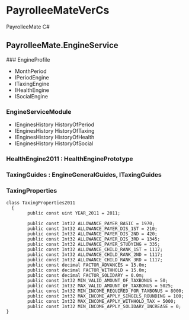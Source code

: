 # PayrolleeMateVerCs
PayrolleeMate C#

## PayrolleeMate.EngineService

### EngineProfile
- MonthPeriod 
- IPeriodEngine
- ITaxingEngine
- IHealthEngine
- ISocialEngine

### EngineServiceModule
- IEnginesHistory<IPeriodEngine> HistoryOfPeriod
- IEnginesHistory<ITaxingEngine> HistoryOfTaxing
- IEnginesHistory<IHealthEngine> HistoryOfHealth
- IEnginesHistory<ISocialEngine> HistoryOfSocial

### HealthEngine2011 : HealthEnginePrototype

### TaxingGuides : EngineGeneralGuides, ITaxingGuides

### TaxingProperties
    class TaxingProperties2011
	  {
		    public const uint YEAR_2011 = 2011;

		    public const Int32 ALLOWANCE_PAYER_BASIC = 1970;
		    public const Int32 ALLOWANCE_PAYER_DIS_1ST = 210; 
		    public const Int32 ALLOWANCE_PAYER_DIS_2ND = 420;
		    public const Int32 ALLOWANCE_PAYER_DIS_3RD = 1345; 
		    public const Int32 ALLOWANCE_PAYER_STUDYING = 335; 
		    public const Int32 ALLOWANCE_CHILD_RANK_1ST = 1117;
		    public const Int32 ALLOWANCE_CHILD_RANK_2ND = 1117;
		    public const Int32 ALLOWANCE_CHILD_RANK_3RD = 1117;
		    public const decimal FACTOR_ADVANCES = 15.0m; 
		    public const decimal FACTOR_WITHHOLD = 15.0m;
		    public const decimal FACTOR_SOLIDARY = 0.0m;
		    public const Int32 MIN_VALID_AMOUNT_OF_TAXBONUS = 50;
		    public const Int32 MAX_VALID_AMOUNT_OF_TAXBONUS = 5025;
		    public const Int32 MIN_INCOME_REQUIRED_FOR_TAXBONUS = 8000;
		    public const Int32 MAX_INCOME_APPLY_SINGELS_ROUNDING = 100;
		    public const Int32 MAX_INCOME_APPLY_WITHHOLD_TAX = 5000;
		    public const Int32 MIN_INCOME_APPLY_SOLIDARY_INCREASE = 0;
   	}
